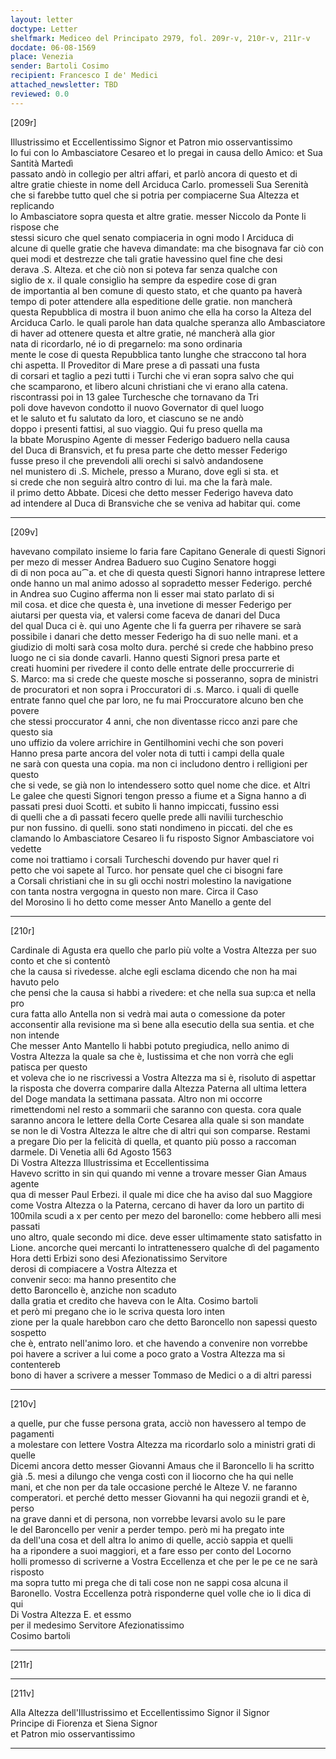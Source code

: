 ```yaml
---
layout: letter
doctype: Letter
shelfmark: Mediceo del Principato 2979, fol. 209r-v, 210r-v, 211r-v
docdate: 06-08-1569
place: Venezia
sender: Bartoli Cosimo
recipient: Francesco I de' Medici
attached_newsletter: TBD
reviewed: 0.0
---
```


[209r]  
  
  
Illustrissimo et Eccellentissimo Signor et Patron mio osservantissimo  
Io fui con lo Ambasciatore Cesareo et lo pregai in causa dello Amico: et Sua Santità Martedì  
passato andò in collegio per altri affari, et parlò ancora di questo et di  
altre gratie chieste in nome dell Arciduca Carlo. promesseli Sua Serenità  
che si farebbe tutto quel che si potria per compiacerne Sua Altezza et replicando  
lo Ambasciatore sopra questa et altre gratie. messer Niccolo da Ponte li rispose che  
stessi sicuro che quel senato compiaceria in ogni modo l Arciduca di  
alcune di quelle gratie che haveva dimandate: ma che bisognava far ciò con  
quei modi et destrezze che tali gratie havessino quel fine che desi  
derava .S. Alteza. et che ciò non si poteva far senza qualche con  
siglio de x. il quale consiglio ha sempre da espedire cose di gran  
de importantia al ben comune di questo stato, et che quanto pa haverà  
tempo di poter attendere alla espeditione delle gratie. non mancherà  
questa Repubblica di mostra il buon animo che ella ha corso la Alteza del  
Arciduca Carlo. le quali parole han data qualche speranza allo Ambasciatore  
di haver ad ottenere questa et altre gratie, né mancherà alla gior  
nata di ricordarlo, né io di pregarnelo: ma sono ordinaria  
mente le cose di questa Repubblica tanto lunghe che straccono tal hora  
chi aspetta. Il Proveditor di Mare prese a dì passati una fusta  
di corsari et taglio a pezi tutti i Turchi che vi eran sopra salvo che qui  
che scamparono, et libero alcuni christiani che vi erano alla catena.  
riscontrassi poi in 13 galee Turchesche che tornavano da Tri  
poli dove havevon condotto il nuovo Governator di quel luogo  
et le saluto et fu salutato da loro, et ciascuno se ne andò  
doppo i presenti fattisi, al suo viaggio. Qui fu preso quella ma  
la bbate Moruspino Agente di messer Federigo baduero nella causa  
del Duca di Bransvich, et fu presa parte che detto messer Federigo  
fusse preso il che prevendoli alli orechi si salvò andandosene  
nel munistero di .S. Michele, presso a Murano, dove egli si sta. et  
si crede che non seguirà altro contro di lui. ma che la farà male.  
il primo detto Abbate. Dicesi che detto messer Federigo haveva dato  
ad intendere al Duca di Bransviche che se veniva ad habitar qui. come  
  
---  

[209v]  
  
  
havevano compilato insieme lo faria fare Capitano Generale di questi Signori  
per mezo di messer Andrea Baduero suo Cugino Senatore hoggi  
di di non poca au⁀a. et che di questa questi Signori hanno intraprese lettere  
onde hanno un mal animo adosso al sopradetto messer Federigo. perché  
in Andrea suo Cugino afferma non li esser mai stato parlato di si  
mil cosa. et dice che questa è, una invetione di messer Federigo per  
aiutarsi per questa via, et valersi come faceva de danari del Duca  
del qual Duca ci è. qui uno Agente che li fa guerra per rihavere se sarà  
possibile i danari che detto messer Federigo ha di suo nelle mani. et a  
giudizio di molti sarà cosa molto dura. perché si crede che habbino preso  
luogo ne ci sia donde cavarli. Hanno questi Signori presa parte et  
creati huomini per rivedere il conto delle entrate delle proccurrerie di  
S. Marco: ma si crede che queste mosche si posseranno, sopra de ministri  
de procuratori et non sopra i Proccuratori di .s. Marco. i quali di quelle  
entrate fanno quel che par loro, ne fu mai Proccuratore alcuno ben che povere  
che stessi proccurator 4 anni, che non diventasse ricco anzi pare che questo sia  
uno uffizio da volere arrichire in Gentilhomini vechi che son poveri  
Hanno presa parte ancora del voler nota di tutti i campi della quale  
ne sarà con questa una copia. ma non ci includono dentro i relligioni per questo  
che si vede, se già non lo intendessero sotto quel nome che dice. et Altri  
Le galee che questi Signori tengon presso a fiume et a Signa hanno a dì  
passati presi duoi Scotti. et subito li hanno impiccati, fussino essi  
di quelli che a dì passati fecero quelle prede alli navilii turcheschio  
pur non fussino. di quelli. sono stati nondimeno in piccati. del che es  
clamando lo Ambasciatore Cesareo li fu risposto Signor Ambasciatore voi vedette  
come noi trattiamo i corsali Turcheschi dovendo pur haver quel ri  
petto che voi sapete al Turco. hor pensate quel che ci bisogni fare  
a Corsali christiani che in su gli occhi nostri molestino la navigatione  
con tanta nostra vergogna in questo non mare. Circa il Caso  
del Morosino li ho detto come messer Anto Manello a gente del  
  
---  

[210r]  
  
  
Cardinale di Agusta era quello che parlo più volte a Vostra Altezza per suo conto et che si contentò  
che la causa si rivedesse. alche egli esclama dicendo che non ha mai havuto pelo  
che pensi che la causa si habbi a rivedere: et che nella sua sup:ca et nella pro  
cura fatta allo Antella non si vedrà mai auta o comessione da poter  
acconsentir alla revisione ma sì bene alla esecutio della sua sentia. et che non intende  
Che messer Anto Mantello li habbi potuto pregiudica, nello animo di  
Vostra Altezza la quale sa che è, Iustissima et che non vorrà che egli patisca per questo  
et voleva che io ne riscrivessi a Vostra Altezza ma si è, risoluto di aspettar  
la risposta che doverra comparire dalla Altezza Paterna all ultima lettera  
del Doge mandata la settimana passata. Altro non mi occorre  
rimettendomi nel resto a sommarii che saranno con questa. cora quale  
saranno ancora le lettere della Corte Cesarea alla quale si son mandate  
se non le di Vostra Altezza le altre che di altri qui son comparse. Restami  
a pregare Dio per la felicità di quella, et quanto più posso a raccoman  
darmele. Di Venetia alli 6d Agosto 1563  
Di Vostra Altezza Illustrissima et Eccellentissima  
Havevo scritto in sin qui quando mi venne a trovare messer Gian Amaus agente  
qua di messer Paul Erbezi. il quale mi dice che ha aviso dal suo Maggiore  
come Vostra Altezza o la Paterna, cercano di haver da loro un partito di  
100mila scudi a x per cento per mezo del baronello: come hebbero alli mesi passati  
uno altro, quale secondo mi dice. deve esser ultimamente stato satisfatto in  
Lione. ancorche quei mercanti lo intrattenessero qualche dì del pagamento  
Hora detti Erbizi sono desi Afezionatissimo Servitore  
derosi di compiacere a Vostra Altezza et  
convenir seco: ma hanno presentito che  
detto Baroncello è, anziche non scaduto  
dalla gratia et credito che haveva con le Alta. Cosimo bartoli  
et però mi pregano che io le scriva questa loro inten  
zione per la quale harebbon caro che detto Baroncello non sapessi questo sospetto  
che è, entrato nell'animo loro. et che havendo a convenire non vorrebbe  
poi havere a scriver a lui come a poco grato a Vostra Altezza ma si contentereb  
bono di haver a scrivere a messer Tommaso de Medici o a di altri paressi  
  
---  

[210v]  
  
  
a quelle, pur che fusse persona grata, acciò non havessero al tempo de pagamenti  
a molestare con lettere Vostra Altezza ma ricordarlo solo a ministri grati di quelle  
Dicemi ancora detto messer Giovanni Amaus che il Baroncello li ha scritto  
già .5. mesi a dilungo che venga costì con il liocorno che ha qui nelle  
mani, et che non per da tale occasione perché le Alteze V. ne faranno  
comperatori. et perché detto messer Giovanni ha qui negozii grandi et è, perso  
na grave danni et di persona, non vorrebbe levarsi avolo su le pare  
le del Baroncello per venir a perder tempo. però mi ha pregato inte  
da dell'una cosa et dell altra lo animo di quelle, acciò sappia et quelli  
ha a ripondere a suoi maggiori, et a fare esso per conto del Locorno  
holli promesso di scriverne a Vostra Eccellenza et che per le pe ce ne sarà risposto  
ma sopra tutto mi prega che di tali cose non ne sappi cosa alcuna il  
Baronello. Vostra Eccellenza potrà risponderne quel volle che io li dica di qui  
Di Vostra Altezza E. et essmo  
per il medesimo Servitore Afezionatissimo  
Cosimo bartoli  
  
---  

[211r]  
  
  
  
---  

[211v]  
  
  
Alla Altezza dell'Illustrissimo et Eccellentissimo Signor il Signor  
Principe di Fiorenza et Siena Signor  
et Patron mio osservantissimo  
  
---  

